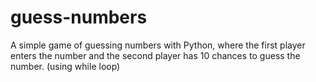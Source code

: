 # guess-numbers
A simple game of guessing numbers with Python, where the first player enters the number and the second player has 10 chances to guess the number. (using while loop)
